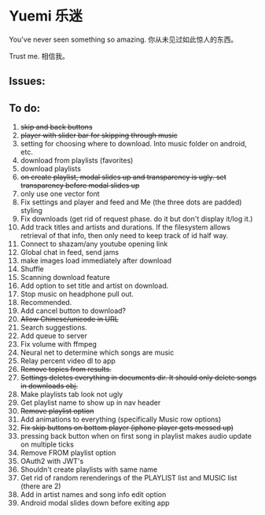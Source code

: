 # Yuemi 乐迷

You've never seen something so amazing. 你从未见过如此惊人的东西。

Trust me. 相信我。

## Issues:

## To do:
1. ~~skip and back buttons~~
2. ~~player with slider bar for skipping through music~~
3. setting for choosing where to download. Into music folder on android, etc.
4. download from playlists (favorites)
5. download playlists
6. ~~on create playlist, modal slides up and transparency is ugly. set transparency before modal slides up~~
7. only use one vector font
8. Fix settings and player and feed and Me (the three dots are padded) styling
9. Fix downloads (get rid of request phase. do it but don't display it/log it.)
10. Add track titles and artists and durations. If the filesystem allows retrieval of that info, then only need to keep track of id half way.
11. Connect to shazam/any youtube opening link
12. Global chat in feed, send jams
13. make images load immediately after download
14. Shuffle
15. Scanning download feature
16. Add option to set title and artist on download.
17. Stop music on headphone pull out.
18. Recommended.
19. Add cancel button to download?
20. ~~Allow Chinese/unicode in URL~~
21. Search suggestions.
22. Add queue to server
23. Fix volume with ffmpeg
24. Neural net to determine which songs are music
25. Relay percent video dl to app
26. ~~Remove topics from results.~~
27. ~~Settings deletes everything in documents dir. It should only delete songs in downloads obj.~~
28. Make playlists tab look not ugly
29. Get playlist name to show up in nav header
30. ~~Remove playlist option~~
31. Add animations to everything (specifically Music row options)
32. ~~Fix skip buttons on bottom player (iphone player gets messed up)~~
33. pressing back button when on first song in playlist makes audio update on multiple ticks
34. Remove FROM playlist option
35. OAuth2 with JWT's
36. Shouldn't create playlists with same name
37. Get rid of random rerenderings of the PLAYLIST list and MUSIC list (there are 2)
38. Add in artist names and song info edit option
39. Android modal slides down before exiting app
